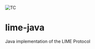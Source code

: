 ![TC](https://take-teamcity1.azurewebsites.net/app/rest/builds/buildType:(id:Lime_Java)/statusIcon)

# lime-java
Java implementation of the LIME Protocol
